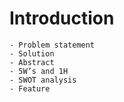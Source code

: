 # Introduction 
    - Problem statement
    - Solution
    - Abstract
    - 5W’s and 1H
    - SWOT analysis
    - Feature

